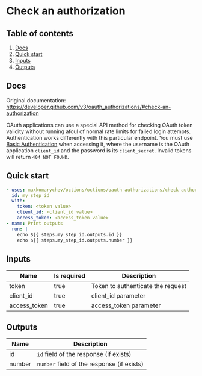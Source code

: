 # Check an authorization

## Table of contents

1. [Docs](#docs)
1. [Quick start](#quick-start)
1. [Inputs](#inputs)
1. [Outputs](#outputs)

<a name="quick-start" ></a>
## Docs

Original documentation: https://developer.github.com/v3/oauth_authorizations/#check-an-authorization

OAuth applications can use a special API method for checking OAuth token validity without running afoul of normal rate limits for failed login attempts. Authentication works differently with this particular endpoint. You must use [Basic Authentication](https://developer.github.com/v3/auth#basic-authentication) when accessing it, where the username is the OAuth application `client_id` and the password is its `client_secret`. Invalid tokens will return `404 NOT FOUND`.


<a name="quick start" ></a>
## Quick start

```yaml
- uses: maxkomarychev/octions/octions/oauth-authorizations/check-authorization@master
  id: my_step_id
  with:
    token: <token value>
    client_id: <client_id value>
    access_token: <access_token value>
- name: Print outputs
  run: |
    echo ${{ steps.my_step_id.outputs.id }}
    echo ${{ steps.my_step_id.outputs.number }}
```


<a name="inputs" ></a>
## Inputs

| Name | Is required | Description |
|---|---|---|
|token|true|Token to authenticate the request
|client_id|true|client_id parameter
|access_token|true|access_token parameter

<a name="outputs" ></a>
## Outputs

| Name | Description |
|---|---|
|id|`id` field of the response (if exists)|
|number|`number` field of the response (if exists)|

